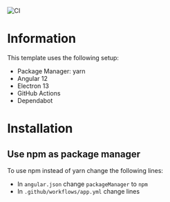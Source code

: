 ![CI](https://github.com/Thomas1664/angular-electron-template/actions/workflows/app.yml/badge.svg)

# Information
This template uses the following setup:

- Package Manager: yarn
- Angular 12
- Electron 13
- GitHub Actions
- Dependabot

# Installation

## Use npm as package manager
To use npm instead of yarn change the following lines:

- In `angular.json` change `packageManager` to `npm`
- In `.github/workflows/app.yml` change lines 
